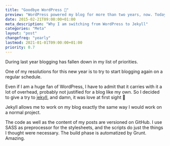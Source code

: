 ```yaml
---
title: "Goodbye WordPress 👋"
preview: "WordPress powered my blog for more than two years, now. Today I am switching to Jekyll... in this post the rationale beyond my choice."
date: 2015-02-21T09:00:00+01:00
meta_description: "Why I am switching from WordPress to Jekyll"
categories: "Meta"
layout: "post"
changefreq: "yearly"
lastmod: 2021-01-01T09:00:00+01:00
priority: 0.7
---
```


During last year blogging has fallen down in my list of priorities.

One of my resolutions for this new year is to try to start blogging again on a regular schedule.

Even if I am a huge fan of WordPress, I have to admit that it carries with it a lot of overhead, probably not justified for a blog like my own. So I decided to give a try to [jekyll](http://jekyllrb.com/ "Simple, blog-aware, static sites"), and damn, it was love at first sight 🤩

Jekyll allows me to work on my blog exactly the same way I would work on a normal project.

The code as well as the content of my posts are versioned on GitHub. I use SASS as preprocessor for the stylesheets, and the scripts do just the things I thought were necessary. The build phase is automatized by Grunt. Amazing.
